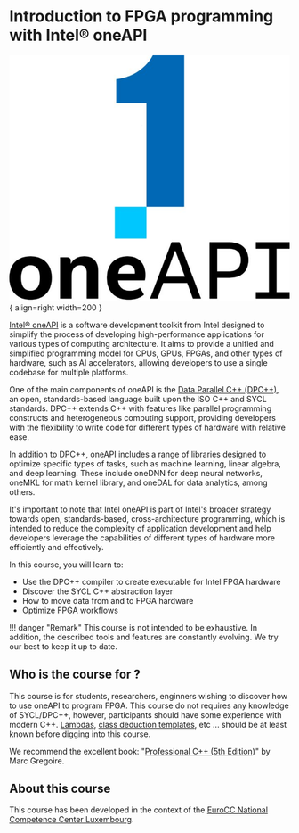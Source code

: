# Introduction to FPGA programming with Intel® oneAPI

![](./images/Intel-oneAPI-logo-686x600.jpg){ align=right width=200 }

[Intel® oneAPI](https://www.intel.com/content/www/us/en/developer/tools/oneapi/toolkits.html#gs.3c0top) is a software development toolkit from Intel designed to simplify the process of developing high-performance applications for various types of computing architecture. It aims to provide a unified and simplified programming model for CPUs, GPUs, FPGAs, and other types of hardware, such as AI accelerators, allowing developers to use a single codebase for multiple platforms.

One of the main components of oneAPI is the [Data Parallel C++ (DPC++)](https://www.intel.com/content/www/us/en/developer/videos/dpc-part-1-introduction-to-new-programming-model.html#gs.3c0wb4), an open, standards-based language built upon the ISO C++ and SYCL standards. DPC++ extends C++ with features like parallel programming constructs and heterogeneous computing support, providing developers with the flexibility to write code for different types of hardware with relative ease.

In addition to DPC++, oneAPI includes a range of libraries designed to optimize specific types of tasks, such as machine learning, linear algebra, and deep learning. These include oneDNN for deep neural networks, oneMKL for math kernel library, and oneDAL for data analytics, among others.

It's important to note that Intel oneAPI is part of Intel's broader strategy towards open, standards-based, cross-architecture programming, which is intended to reduce the complexity of application development and help developers leverage the capabilities of different types of hardware more efficiently and effectively.

In this course, you will learn to:

* Use the DPC++ compiler to create executable for Intel FPGA hardware
* Discover the SYCL C++ abstraction layer
* How to move data from and to FPGA hardware
* Optimize FPGA workflows

!!! danger "Remark"
    This course is not intended to be exhaustive. In addition, the described tools and features are constantly evolving. We try our best to keep it up to date. 

## Who is the course for ?

This course is for students, researchers, enginners wishing to discover how to use oneAPI to program FPGA. This course do not requires any knowledge of SYCL/DPC++, however, participants should have some experience with modern C++. [Lambdas](https://en.cppreference.com/w/cpp/language/lambda), [class deduction templates](https://en.cppreference.com/w/cpp/language/class_template_argument_deduction), etc ... should be at least known before digging into this course. 

We recommend the excellent book: "[Professional C++ (5th Edition)](https://isbnsearch.org/isbn/9781119695400)" by Marc Gregoire.

## About this course

This course has been developed in the context of the [EuroCC National Competence Center Luxembourg](https://supercomputing.lu/). 



